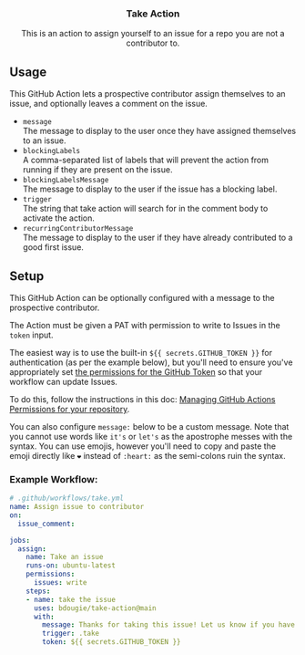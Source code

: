 <h3 align="center">Take Action</h3>
<p align="center">This is an action to assign yourself to an issue for a repo you are not a contributor to.<p>

## Usage

This GitHub Action lets a prospective contributor assign themselves to an issue, and optionally leaves a comment on the issue.

- `message`<br />The message to display to the user once they have assigned themselves to an issue.
- `blockingLabels`<br />A comma-separated list of labels that will prevent the action from running if they are present on the issue.
- `blockingLabelsMessage`<br />The message to display to the user if the issue has a blocking label.
- `trigger`<br />The string that take action will search for in the comment body to activate the action.
- `recurringContributorMessage` <br /> The message to display to the user if they have already contributed to a good first issue.

## Setup

This GitHub Action can be optionally configured with a message to the prospective contributor.

The Action must be given a PAT with permission to write to Issues in the `token` input.

The easiest way is to use the built-in `${{ secrets.GITHUB_TOKEN }}` for authentication (as per the example below), but you'll need to ensure you've appropriately set [the permissions for the GitHub Token](https://docs.github.com/en/actions/security-guides/automatic-token-authentication#permissions-for-the-github_token) so that your workflow can update Issues.

To do this, follow the instructions in this doc: [Managing GitHub Actions Permissions for your repository](https://docs.github.com/en/repositories/managing-your-repositorys-settings-and-features/enabling-features-for-your-repository/managing-github-actions-settings-for-a-repository#managing-github-actions-permissions-for-your-repository).

You can also configure `message:` below to be a custom message. Note that you cannot use words like `it's` or `let's` as the apostrophe messes with the syntax. You can use emojis, however you'll need to copy and paste the emoji directly like `❤️` instead of `:heart:` as the semi-colons ruin the syntax.

### Example Workflow:

```yaml
# .github/workflows/take.yml
name: Assign issue to contributor
on:
  issue_comment:

jobs:
  assign:
    name: Take an issue
    runs-on: ubuntu-latest
    permissions:
      issues: write
    steps:
    - name: take the issue
      uses: bdougie/take-action@main
      with:
        message: Thanks for taking this issue! Let us know if you have any questions!
        trigger: .take
        token: ${{ secrets.GITHUB_TOKEN }}
```
